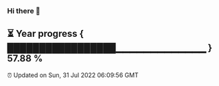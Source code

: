 ### Hi there 👋
⏳ Year progress { █████████████████▁▁▁▁▁▁▁▁▁▁▁▁▁ } 57.88 %
---
⏰ Updated on Sun, 31 Jul 2022 06:09:56 GMT

